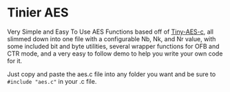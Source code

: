 # Tinier AES

Very Simple and Easy To Use AES Functions based off of [Tiny-AES-c](https://github.com/kokke/tiny-AES-c "Tiny-AES-c"), all slimmed down into one file with a configurable Nb, Nk, and Nr value, with some included bit and byte utilities, several wrapper functions for OFB and CTR mode, and a very easy to follow demo to help you write your own code for it.

Just copy and paste the aes.c file into any folder you want and be sure to `#include "aes.c"` in your .c file.